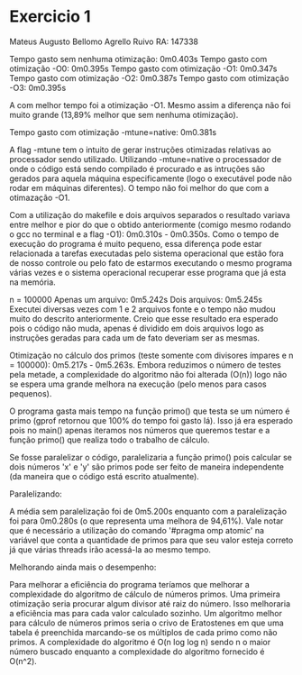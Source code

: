 # Exercicio 1

Mateus Augusto Bellomo Agrello Ruivo
RA: 147338


Tempo gasto sem nenhuma otimização: 0m0.403s
Tempo gasto com otimização -O0: 0m0.395s
Tempo gasto com otimização -O1: 0m0.347s
Tempo gasto com otimização -O2: 0m0.387s
Tempo gasto com otimização -O3: 0m0.395s

A com melhor tempo foi a otimização -O1. Mesmo assim a diferença não foi muito grande (13,89% melhor que sem nenhuma otimização).


Tempo gasto com otimização -mtune=native: 0m0.381s

A flag -mtune tem o intuito de gerar instruções otimizadas relativas ao processador sendo utilizado. Utilizando -mtune=native o processador de onde o código está sendo compilado é procurado e as intruções são gerados para aquela máquina especificamente (logo o executável pode não rodar em máquinas diferentes).
O tempo não foi melhor do que com a otimazação -O1.

Com a utilização do makefile e dois arquivos separados o resultado variava entre melhor e pior do que o obtido anteriormente (comigo mesmo rodando o gcc no terminal e a flag -O1): 0m0.310s - 0m0.350s. Como o tempo de execução do programa é muito pequeno, essa diferença pode estar relacionada a tarefas executadas pelo sistema operacional que estão fora de nosso controle ou pelo fato de estarmos executando o mesmo programa várias vezes e o sistema operacional recuperar esse programa que já esta na memória.

n = 100000
Apenas um arquivo: 0m5.242s
Dois arquivos: 0m5.245s
Executei diversas vezes com 1 e 2 arquivos fonte e o tempo não mudou muito do descrito anteriormente. Creio que esse resultado era esperado pois o código não muda, apenas é dividido em dois arquivos logo as instruções geradas para cada um de fato deveriam ser as mesmas.

Otimização no cálculo dos primos (teste somente com divisores ímpares e n = 100000): 0m5.217s - 0m5.263s. Embora reduzimos o número de testes pela metade, a complexidade do algoritmo não foi alterada (O(n)) logo não se espera uma grande melhora na execução (pelo menos para casos pequenos).

O programa gasta mais tempo na função primo() que testa se um número é primo (gprof retornou que 100% do tempo foi gasto lá). Isso já era esperado pois no main() apenas iteramos nos números que queremos testar e a função primo() que realiza todo o trabalho de cálculo.

Se fosse paralelizar o código, paralelizaria a função primo() pois calcular se dois números 'x' e 'y' são primos pode ser feito de maneira independente (da maneira que o código está escrito atualmente).

Paralelizando:

A média sem paralelização foi de 0m5.200s enquanto com a paralelização foi para 0m0.280s (o que representa uma melhora de 94,61%). Vale notar que é necessário a utilização do comando '#pragma omp atomic' na variável que conta a quantidade de primos para que seu valor esteja correto já que várias threads irão acessá-la ao mesmo tempo.


Melhorando ainda mais o desempenho:

Para melhorar a eficiência do programa teríamos que melhorar a complexidade do algoritmo de cálculo de números primos. Uma primeira otimização seria procurar algum divisor até raiz do número. Isso melhoraria a eficiência mas para cada valor calculado sozinho.
Um algoritmo melhor para cálculo de números primos seria o crivo de Eratostenes em que uma tabela é preenchida marcando-se os múltiplos de cada primo como não primos. A complexidade do algoritmo é O(n log log n) sendo n o maior número buscado enquanto a complexidade do algoritmo fornecido é O(n^2).
